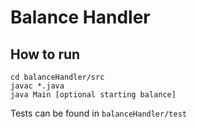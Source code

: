 # Balance Handler

## How to run
```
cd balanceHandler/src
javac *.java
java Main [optional starting balance]
```

Tests can be found in `balanceHandler/test`